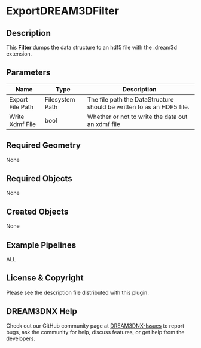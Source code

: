 # ExportDREAM3DFilter

## Description

This **Filter** dumps the data structure to an hdf5 file with the .dream3d extension.

## Parameters

| Name | Type | Description |
|------------|------| --------------------------------- |
| Export File Path | Filesystem Path | The file path the DataStructure should be written to as an HDF5 file. |
| Write Xdmf File | bool | Whether or not to write the data out an xdmf file |

## Required Geometry #

None

## Required Objects

None

## Created Objects

None

## Example Pipelines

ALL

## License & Copyright

Please see the description file distributed with this plugin.

## DREAM3DNX Help

Check out our GitHub community page at [DREAM3DNX-Issues](https://github.com/BlueQuartzSoftware/DREAM3DNX-Issues) to report bugs, ask the community for help, discuss features, or get help from the developers.
